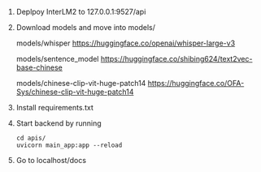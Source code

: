 1. Deplpoy InterLM2 to 127.0.0.1:9527/api

2. Download models and move into models/

   models/whisper https://huggingface.co/openai/whisper-large-v3

   models/sentence_model https://huggingface.co/shibing624/text2vec-base-chinese

   models/chinese-clip-vit-huge-patch14 https://huggingface.co/OFA-Sys/chinese-clip-vit-huge-patch14

4. Install requirements.txt

5. Start backend by running
   ```
   cd apis/
   uvicorn main_app:app --reload 
   ```

7. Go to localhost/docs
